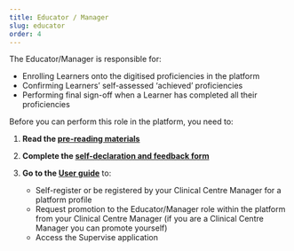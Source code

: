 ```yaml
---
title: Educator / Manager
slug: educator
order: 4
---
```

The Educator/Manager is responsible for:

  - Enrolling Learners onto the digitised proficiencies in the platform
  - Confirming Learners’ self-assessed ‘achieved’ proficiencies 
  - Performing final sign-off when a Learner has completed all their proficiencies

Before you can perform this role in the platform, you need to:

1. **Read the [pre-reading materials](#training-prereading)**
2. **Complete the [self-declaration and feedback form](#training-declaration)**
3. **Go to the [User guide](#training-userguide)** to:

    - Self-register or be registered by your Clinical Centre Manager for a platform profile
    - Request promotion to the Educator/Manager role within the platform from your Clinical Centre Manager (if you are a Clinical Centre Manager you can promote yourself)
    - Access the Supervise application
